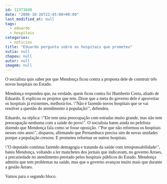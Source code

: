 ```yaml
---
id: 12373840
date: "2006-10-26T22:45:00+00:00"
last_modified_at: null
tags:
  - eduardo
  - hospitais
categories:
  - noticias
title: "Eduardo pergunta sobre os hospitais que prometeu"
sutia: null
chapeu: null
autor: null
imagem: null
---
```

<p><P><FONT face=Verdana>O socialista quis saber por que Mendonça ficou contra a proposta dele de construir três novos hospitais no Estado.</FONT></P></p>
<p><P><FONT face=Verdana>Mendonça respondeu que, na verdade, quem ficou contra foi Humberto Costa, aliado de Eduardo. E explicou os projetos que tem. Disse que a meta do governo dele é aproveitar os hospitais já existentes, melhorá-los. \"Nâo é fazendo novos hospitais que se vai resolver a questão do atendimento à população\", defendeu.</FONT></P></p>
<p><P><FONT face=Verdana>Eduardo, na réplica: \"Ele tem uma preocupação com estradas muito grande, mas não tem preocupação nenhuma com a saúde do povo\". O socialista bateu ainda no pefelista dizendo que Mendonça fala como se fosse oposição. \"Por que não reformou os hospitais nesses oito anos\", disparou, afirmando que Pernambuco precisa sim de novas unidades porque a população cresceu. E prometeu reformar os outros hospitais.</FONT></P></p>
<p><P><FONT face=Verdana>\"O deputado continua fazendo demagogia e tratando da saúde com irresponsabilidade\", bateu Mendonça, voltando a ler manchetes dos jornais que indicavam, no governo Arraes, a precariedade no atendimento prestado pelos hospitais públicos do Estado. Mendonça admitiu que tem problemas na saúde, mas que o governo avançou muito mais que durante a gestão Arraes.</FONT></P></p>
<p><P><FONT face=Verdana>Vamos para o segundo bloco.</FONT></P> </p>

